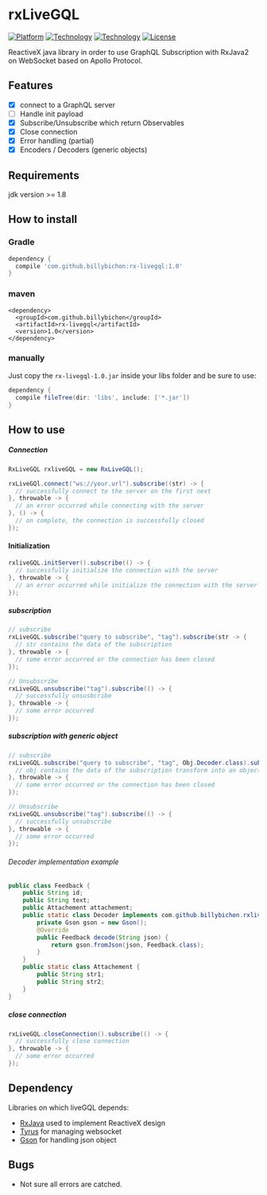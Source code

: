 # rxLiveGQL #

[![Platform](https://img.shields.io/badge/platform-Java-brightgreen.svg?style=flat)](https://www.java.com/en/)
[![Technology](https://img.shields.io/badge/technology-GraphQL-blue.svg?style=flat)](https://graphql.org/)
[![Technology](https://img.shields.io/badge/technology-ReactiveX-blue.svg?style=flat)](http://https://reactivex.io/)
[![License](http://img.shields.io/badge/license-MIT-yellow.svg?style=flat)](https://opensource.org/licenses/MIT)


ReactiveX java library in order to use GraphQL Subscription with RxJava2 on WebSocket based on Apollo Protocol.

## Features ##
- [x] connect to a GraphQL server
- [ ] Handle init payload
- [x] Subscribe/Unsubscribe which return Observables
- [x] Close connection
- [x] Error handling (partial)
- [x] Encoders / Decoders (generic objects)

## Requirements ##

jdk version >= 1.8

## How to install ##

### Gradle ###

```gradle
dependency {
  compile 'com.github.billybichon:rx-livegql:1.0'
}
```

### maven ###

```maven
<dependency>
  <groupId>com.github.billybichon</groupId>
  <artifactId>rx-livegql</artifactId>
  <version>1.0</version>
</dependency>
```

### manually ###

Just copy the `rx-livegql-1.0.jar` inside your libs folder and be sure to use:
```gradle
dependency {
  compile fileTree(dir: 'libs', include: ['*.jar'])
}
```

## How to use ##

##### Connection #####
```java
RxLiveGQL rxliveGQL = new RxLiveGQL();

rxLiveGQl.connect("ws://your.url").subscribe((str) -> {
  // successfully connect to the server on the first next
}, throwable -> {
  // an error occurred while connecting with the server
}, () -> {
  // on complete, the connection is successfully closed
});
```

#### Initialization ####

```java
rxliveGQL.initServer().subscribe(() -> {
  // successfully initialize the connection with the server
}, throwable -> {
  // an error occurred while initialize the connection with the server
});
```

##### subscription #####
```java
// subscribe
rxLiveGQL.subscribe("query to subscribe", "tag").subscribe(str -> {
  // str contains the data of the subscription
}, throwable -> {
  // some error occurred or the connection has been closed
});

// Unsubscribe
rxLiveGQL.unsubscribe("tag").subscribe(() -> {
  // successfully unsusbcribe
}, throwable -> {
  // some error occurred
});
```

##### subscription with generic object #####
```java
// subscribe
rxLiveGQL.subscribe("query to subscribe", "tag", Obj.Decoder.class).subscribe(obj -> {
  // obj contains the data of the subscription transform into an object by the decoder
}, throwable -> {
  // some error occurred or the connection has been closed
});

// Unsubscribe
rxLiveGQL.unsubscribe("tag").subscribe(() -> {
  // successfully unsubscribe
}, throwable -> {
  // some error occurred
});
```

###### Decoder implementation example
```java
public class Feedback {
    public String id;
    public String text;
    public Attachement attachement;
    public static class Decoder implements com.github.billybichon.rxlivegql.RxLiveGQL.Decoder<Feedback> {
        private Gson gson = new Gson();
        @Override
        public Feedback decode(String json) {
            return gson.fromJson(json, Feedback.class);
        }
    }
    public static class Attachement {
        public String str1;
        public String str2;
    }
}
``` 

##### close connection #####
```java
rxLiveGQL.closeConnection().subscribe(() -> {
  // successfully close connection
}, throwable -> {
  // some error occurred
});
```

## Dependency ##

Libraries on which liveGQL depends:
  - [RxJava](https://github.com/ReactiveX/RxJava) used to implement ReactiveX design
  - [Tyrus](https://github.com/tyrus-project/tyrus) for managing websocket
  - [Gson](https://github.com/google/gson) for handling json object

## Bugs ##
  - Not sure all errors are catched.
